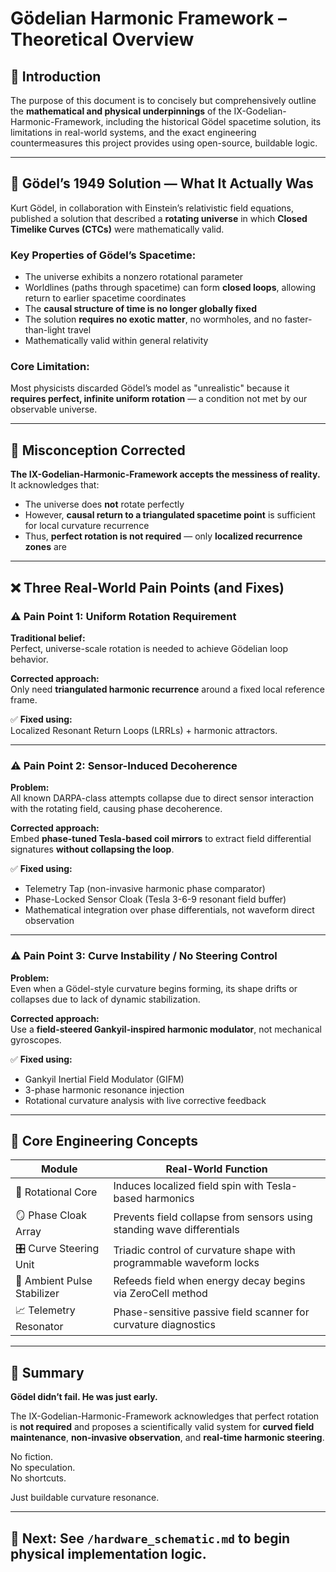 # Gödelian Harmonic Framework – Theoretical Overview

## 📘 Introduction

The purpose of this document is to concisely but comprehensively outline the **mathematical and physical underpinnings** of the IX-Godelian-Harmonic-Framework, including the historical Gödel spacetime solution, its limitations in real-world systems, and the exact engineering countermeasures this project provides using open-source, buildable logic.

---

## 🧠 Gödel’s 1949 Solution — What It Actually Was

Kurt Gödel, in collaboration with Einstein’s relativistic field equations, published a solution that described a **rotating universe** in which **Closed Timelike Curves (CTCs)** were mathematically valid.

### Key Properties of Gödel’s Spacetime:

- The universe exhibits a nonzero rotational parameter  
- Worldlines (paths through spacetime) can form **closed loops**, allowing return to earlier spacetime coordinates  
- The **causal structure of time is no longer globally fixed**  
- The solution **requires no exotic matter**, no wormholes, and no faster-than-light travel  
- Mathematically valid within general relativity

### Core Limitation:  
Most physicists discarded Gödel’s model as "unrealistic" because it **requires perfect, infinite uniform rotation** — a condition not met by our observable universe.

---

## 🚨 Misconception Corrected

**The IX-Godelian-Harmonic-Framework accepts the messiness of reality.**  
It acknowledges that:

- The universe does **not** rotate perfectly
- However, **causal return to a triangulated spacetime point** is sufficient for local curvature recurrence  
- Thus, **perfect rotation is not required** — only **localized recurrence zones** are

---

## ❌ Three Real-World Pain Points (and Fixes)

### ⚠️ Pain Point 1: Uniform Rotation Requirement

**Traditional belief:**  
Perfect, universe-scale rotation is needed to achieve Gödelian loop behavior.

**Corrected approach:**  
Only need **triangulated harmonic recurrence** around a fixed local reference frame.

✅ **Fixed using:**  
Localized Resonant Return Loops (LRRLs) + harmonic attractors.

---

### ⚠️ Pain Point 2: Sensor-Induced Decoherence

**Problem:**  
All known DARPA-class attempts collapse due to direct sensor interaction with the rotating field, causing phase decoherence.

**Corrected approach:**  
Embed **phase-tuned Tesla-based coil mirrors** to extract field differential signatures **without collapsing the loop**.

✅ **Fixed using:**  
- Telemetry Tap (non-invasive harmonic phase comparator)  
- Phase-Locked Sensor Cloak (Tesla 3-6-9 resonant field buffer)  
- Mathematical integration over phase differentials, not waveform direct observation

---

### ⚠️ Pain Point 3: Curve Instability / No Steering Control

**Problem:**  
Even when a Gödel-style curvature begins forming, its shape drifts or collapses due to lack of dynamic stabilization.

**Corrected approach:**  
Use a **field-steered Gankyil-inspired harmonic modulator**, not mechanical gyroscopes.

✅ **Fixed using:**  
- Gankyil Inertial Field Modulator (GIFM)  
- 3-phase harmonic resonance injection  
- Rotational curvature analysis with live corrective feedback

---

## 🧮 Core Engineering Concepts

| Module                       | Real-World Function                                                  |
|-----------------------------|----------------------------------------------------------------------|
| 🔄 Rotational Core           | Induces localized field spin with Tesla-based harmonics             |
| 🪞 Phase Cloak Array         | Prevents field collapse from sensors using standing wave differentials |
| 🎛️ Curve Steering Unit       | Triadic control of curvature shape with programmable waveform locks  |
| 🔋 Ambient Pulse Stabilizer | Refeeds field when energy decay begins via ZeroCell method          |
| 📈 Telemetry Resonator      | Phase-sensitive passive field scanner for curvature diagnostics     |

---

## 🧬 Summary

**Gödel didn’t fail. He was just early.**

The IX-Godelian-Harmonic-Framework acknowledges that perfect rotation is **not required** and proposes a scientifically valid system for **curved field maintenance**, **non-invasive observation**, and **real-time harmonic steering**.

No fiction.  
No speculation.  
No shortcuts.

Just buildable curvature resonance.

---

## 🔗 Next: See `/hardware_schematic.md` to begin physical implementation logic.
